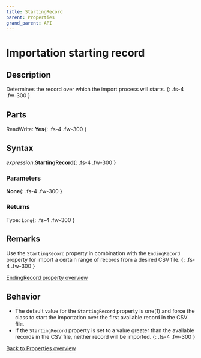 ```yaml
---
title: StartingRecord
parent: Properties
grand_parent: API
---
```


# Importation starting record

## Description
Determines  the record over which the import process will starts.
{: .fs-4 .fw-300 }

## Parts
ReadWrite: **Yes**{: .fs-4 .fw-300 }

## Syntax
*expression*.**StartingRecord**{: .fs-4 .fw-300 }

### Parameters

**None**{: .fs-4 .fw-300 }

### Returns

Type: `Long`{: .fs-4 .fw-300 }

## Remarks
Use the `StartingRecord` property in combination with the `EndingRecord` property for import a certain range of records from a desired CSV file.
{: .fs-4 .fw-300 }

[EndingRecord property overview](https://ws-garcia.github.io/VBA-CSV-interface/api/properties/endingrecord.html)

## Behavior
* The default value for the `StartingRecord` property is one(1) and force the class to start the importation over the first available record in the CSV file.
* If the `StartingRecord` property is set to a value greater than the available records in the CSV file, neither record will be imported.
{: .fs-4 .fw-300 }

[Back to Properties overview](https://ws-garcia.github.io/VBA-CSV-interface/api/properties/)
